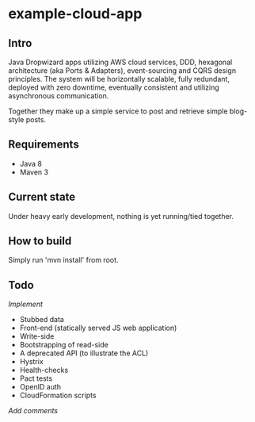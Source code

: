 # example-cloud-app

## Intro
Java Dropwizard apps utilizing AWS cloud services, DDD, hexagonal architecture (aka Ports & Adapters), event-sourcing and CQRS design principles.
The system will be horizontally scalable, fully redundant, deployed with zero downtime, eventually consistent and utilizing asynchronous communication.

Together they make up a simple service to post and retrieve simple blog-style posts.

## Requirements
- Java 8
- Maven 3

## Current state
Under heavy early development, nothing is yet running/tied together.

## How to build
Simply run 'mvn install' from root.

## Todo
*Implement*
- Stubbed data
- Front-end (statically served JS web application)
- Write-side
- Bootstrapping of read-side
- A deprecated API (to illustrate the ACL)
- Hystrix
- Health-checks
- Pact tests
- OpenID auth
- CloudFormation scripts

*Add comments*
